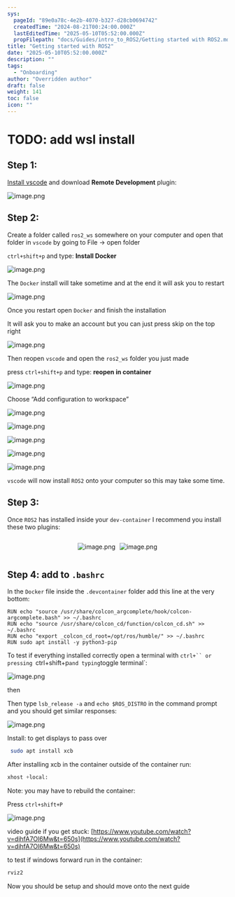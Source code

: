 ```yaml
---
sys:
  pageId: "89e0a78c-4e2b-4070-b327-d28cb0694742"
  createdTime: "2024-08-21T00:24:00.000Z"
  lastEditedTime: "2025-05-10T05:52:00.000Z"
  propFilepath: "docs/Guides/intro_to_ROS2/Getting started with ROS2.md"
title: "Getting started with ROS2"
date: "2025-05-10T05:52:00.000Z"
description: ""
tags:
  - "Onboarding"
author: "Overridden author"
draft: false
weight: 141
toc: false
icon: ""
---
```


# TODO: add wsl install

## Step 1:

[Install vscode](https://code.visualstudio.com/download) and download **Remote Development** plugin:

![image.png](https://prod-files-secure.s3.us-west-2.amazonaws.com/d518164a-d88e-44d1-a4ee-3adb3bd8bce0/efb52993-1881-4a40-b95e-6f020334f022/image.png?X-Amz-Algorithm=AWS4-HMAC-SHA256&X-Amz-Content-Sha256=UNSIGNED-PAYLOAD&X-Amz-Credential=ASIAZI2LB466XSN5BBD4%2F20250514%2Fus-west-2%2Fs3%2Faws4_request&X-Amz-Date=20250514T121541Z&X-Amz-Expires=3600&X-Amz-Security-Token=IQoJb3JpZ2luX2VjEFwaCXVzLXdlc3QtMiJGMEQCIAc%2BiyAM%2BBPxYtXV5dVLpVoxXlDTkqLEDP%2BwonFQ0QypAiA9RL6xMgnB5hIEwcJGUQoYeKzrbIyxrBZIGTyCDdLB9Sr%2FAwgVEAAaDDYzNzQyMzE4MzgwNSIMYfdQRGqQnWXWjxJGKtwDWGuzlAyykLYqVCelrcLXP3m6iUuz2gVMGEaFQQ3DCfZ99dC3JdUV0zX8qyD3uSjoaSIO%2BKfZMdffvWDcNnFn%2B2yYxCx%2BgO4DNoIs%2FnVCxpCqIEJozXonQoQygR63vRW6k%2BvVfqoLZwUVihKuhK0CncQmSTR%2FZgNL21Ox%2Bo6lIakgHriITTvtKwR091xBrIn%2B5fg3Ijy5PN912nlT6vGAqIaTV2ecfijfXaZlWEZwEVHhDBOOI3JHp8QkFaD%2BLRIfPSpw9wKCYPvl6j1pfx2hu0c8%2B6Yr7vLIcsASKyF7wrIIQOWwG40Igq1zbH8A3AWgdEFPE9oSDFxgNpZEYpS6LVr%2FhdX1sALcIJD3tXqQAQjsfvyYvcTGztWjAr18ZI7v%2Fqb8%2Fi5mCGGkOPOZM%2Fc9LTzNc0LOogu24WZZsryITIDfIw072eGse4spg78%2FSaSDSZ0M3Xj9ZfcUNUnMavcfLhDnPbTU9FXAmM%2FY80cXFk0AlkLpSjwZAZyCDYLrj4L314IwWElNgj5ITg8G7%2Bc18xEEdQOJrdQH0w0A1Cz5WReEuYh5FWDx4Nd5lx77OcHtFSX4UEckBrgeyhhR%2Fu4pRPt%2BN7oerMX9tsa3AKdWmkRMhBBEiNwutWlvZEIwi4aSwQY6pgFClYmynYd1v1htHLNng4kJ%2BAwpARSVHUXXeWt8SRL0%2B6zLPv%2BiOtpULwLXCdL748fjEC9tKExxeV34c8%2F8Lv6f4PA7vEKj1TjIOd8dmPJ%2F0u4dvA%2FZEFoF3GQWUkZMzHIgIehRA0DKmVFIxP7eloyTiHL4zl3KT3Bu8RHugHVTwLa1MjNvWkBjg63THlDNemdzyszX4NDn07GW1WEhV5O%2F%2FEiUJq5h&X-Amz-Signature=240af30795fea99e9c352a24bb00bc9d769185f55be3e2018dc1f63ddebd6378&X-Amz-SignedHeaders=host&x-id=GetObject)

## Step 2:

Create a folder called `ros2_ws` somewhere on your computer and open that folder in `vscode` by going to File → open folder 

`ctrl+shift+p` and type: **Install Docker**

![image.png](https://prod-files-secure.s3.us-west-2.amazonaws.com/d518164a-d88e-44d1-a4ee-3adb3bd8bce0/2269dc0e-1cd5-47ff-bceb-c04ad9b2eab0/image.png?X-Amz-Algorithm=AWS4-HMAC-SHA256&X-Amz-Content-Sha256=UNSIGNED-PAYLOAD&X-Amz-Credential=ASIAZI2LB466XSN5BBD4%2F20250514%2Fus-west-2%2Fs3%2Faws4_request&X-Amz-Date=20250514T121541Z&X-Amz-Expires=3600&X-Amz-Security-Token=IQoJb3JpZ2luX2VjEFwaCXVzLXdlc3QtMiJGMEQCIAc%2BiyAM%2BBPxYtXV5dVLpVoxXlDTkqLEDP%2BwonFQ0QypAiA9RL6xMgnB5hIEwcJGUQoYeKzrbIyxrBZIGTyCDdLB9Sr%2FAwgVEAAaDDYzNzQyMzE4MzgwNSIMYfdQRGqQnWXWjxJGKtwDWGuzlAyykLYqVCelrcLXP3m6iUuz2gVMGEaFQQ3DCfZ99dC3JdUV0zX8qyD3uSjoaSIO%2BKfZMdffvWDcNnFn%2B2yYxCx%2BgO4DNoIs%2FnVCxpCqIEJozXonQoQygR63vRW6k%2BvVfqoLZwUVihKuhK0CncQmSTR%2FZgNL21Ox%2Bo6lIakgHriITTvtKwR091xBrIn%2B5fg3Ijy5PN912nlT6vGAqIaTV2ecfijfXaZlWEZwEVHhDBOOI3JHp8QkFaD%2BLRIfPSpw9wKCYPvl6j1pfx2hu0c8%2B6Yr7vLIcsASKyF7wrIIQOWwG40Igq1zbH8A3AWgdEFPE9oSDFxgNpZEYpS6LVr%2FhdX1sALcIJD3tXqQAQjsfvyYvcTGztWjAr18ZI7v%2Fqb8%2Fi5mCGGkOPOZM%2Fc9LTzNc0LOogu24WZZsryITIDfIw072eGse4spg78%2FSaSDSZ0M3Xj9ZfcUNUnMavcfLhDnPbTU9FXAmM%2FY80cXFk0AlkLpSjwZAZyCDYLrj4L314IwWElNgj5ITg8G7%2Bc18xEEdQOJrdQH0w0A1Cz5WReEuYh5FWDx4Nd5lx77OcHtFSX4UEckBrgeyhhR%2Fu4pRPt%2BN7oerMX9tsa3AKdWmkRMhBBEiNwutWlvZEIwi4aSwQY6pgFClYmynYd1v1htHLNng4kJ%2BAwpARSVHUXXeWt8SRL0%2B6zLPv%2BiOtpULwLXCdL748fjEC9tKExxeV34c8%2F8Lv6f4PA7vEKj1TjIOd8dmPJ%2F0u4dvA%2FZEFoF3GQWUkZMzHIgIehRA0DKmVFIxP7eloyTiHL4zl3KT3Bu8RHugHVTwLa1MjNvWkBjg63THlDNemdzyszX4NDn07GW1WEhV5O%2F%2FEiUJq5h&X-Amz-Signature=0f9d9104b622499ea75a1e2aef2eec9e56f11f4eb4deef73087793b7fa1ad037&X-Amz-SignedHeaders=host&x-id=GetObject)

The `Docker` install will take sometime and at the end it will ask you to restart

![image.png](https://prod-files-secure.s3.us-west-2.amazonaws.com/d518164a-d88e-44d1-a4ee-3adb3bd8bce0/ed233f78-be33-4b1f-b89c-9c346c0e961e/image.png?X-Amz-Algorithm=AWS4-HMAC-SHA256&X-Amz-Content-Sha256=UNSIGNED-PAYLOAD&X-Amz-Credential=ASIAZI2LB466XSN5BBD4%2F20250514%2Fus-west-2%2Fs3%2Faws4_request&X-Amz-Date=20250514T121541Z&X-Amz-Expires=3600&X-Amz-Security-Token=IQoJb3JpZ2luX2VjEFwaCXVzLXdlc3QtMiJGMEQCIAc%2BiyAM%2BBPxYtXV5dVLpVoxXlDTkqLEDP%2BwonFQ0QypAiA9RL6xMgnB5hIEwcJGUQoYeKzrbIyxrBZIGTyCDdLB9Sr%2FAwgVEAAaDDYzNzQyMzE4MzgwNSIMYfdQRGqQnWXWjxJGKtwDWGuzlAyykLYqVCelrcLXP3m6iUuz2gVMGEaFQQ3DCfZ99dC3JdUV0zX8qyD3uSjoaSIO%2BKfZMdffvWDcNnFn%2B2yYxCx%2BgO4DNoIs%2FnVCxpCqIEJozXonQoQygR63vRW6k%2BvVfqoLZwUVihKuhK0CncQmSTR%2FZgNL21Ox%2Bo6lIakgHriITTvtKwR091xBrIn%2B5fg3Ijy5PN912nlT6vGAqIaTV2ecfijfXaZlWEZwEVHhDBOOI3JHp8QkFaD%2BLRIfPSpw9wKCYPvl6j1pfx2hu0c8%2B6Yr7vLIcsASKyF7wrIIQOWwG40Igq1zbH8A3AWgdEFPE9oSDFxgNpZEYpS6LVr%2FhdX1sALcIJD3tXqQAQjsfvyYvcTGztWjAr18ZI7v%2Fqb8%2Fi5mCGGkOPOZM%2Fc9LTzNc0LOogu24WZZsryITIDfIw072eGse4spg78%2FSaSDSZ0M3Xj9ZfcUNUnMavcfLhDnPbTU9FXAmM%2FY80cXFk0AlkLpSjwZAZyCDYLrj4L314IwWElNgj5ITg8G7%2Bc18xEEdQOJrdQH0w0A1Cz5WReEuYh5FWDx4Nd5lx77OcHtFSX4UEckBrgeyhhR%2Fu4pRPt%2BN7oerMX9tsa3AKdWmkRMhBBEiNwutWlvZEIwi4aSwQY6pgFClYmynYd1v1htHLNng4kJ%2BAwpARSVHUXXeWt8SRL0%2B6zLPv%2BiOtpULwLXCdL748fjEC9tKExxeV34c8%2F8Lv6f4PA7vEKj1TjIOd8dmPJ%2F0u4dvA%2FZEFoF3GQWUkZMzHIgIehRA0DKmVFIxP7eloyTiHL4zl3KT3Bu8RHugHVTwLa1MjNvWkBjg63THlDNemdzyszX4NDn07GW1WEhV5O%2F%2FEiUJq5h&X-Amz-Signature=c7739e2e02eb8c31e78c304b859bc6abc142cf395a9ee697d81dba5cc14d56d1&X-Amz-SignedHeaders=host&x-id=GetObject)

Once you restart open `Docker` and finish the installation

It will ask you to make an account but you can just press skip on the top right

![image.png](https://prod-files-secure.s3.us-west-2.amazonaws.com/d518164a-d88e-44d1-a4ee-3adb3bd8bce0/21010ad9-1659-4fd9-9f59-9932a09b2a3d/image.png?X-Amz-Algorithm=AWS4-HMAC-SHA256&X-Amz-Content-Sha256=UNSIGNED-PAYLOAD&X-Amz-Credential=ASIAZI2LB466XSN5BBD4%2F20250514%2Fus-west-2%2Fs3%2Faws4_request&X-Amz-Date=20250514T121541Z&X-Amz-Expires=3600&X-Amz-Security-Token=IQoJb3JpZ2luX2VjEFwaCXVzLXdlc3QtMiJGMEQCIAc%2BiyAM%2BBPxYtXV5dVLpVoxXlDTkqLEDP%2BwonFQ0QypAiA9RL6xMgnB5hIEwcJGUQoYeKzrbIyxrBZIGTyCDdLB9Sr%2FAwgVEAAaDDYzNzQyMzE4MzgwNSIMYfdQRGqQnWXWjxJGKtwDWGuzlAyykLYqVCelrcLXP3m6iUuz2gVMGEaFQQ3DCfZ99dC3JdUV0zX8qyD3uSjoaSIO%2BKfZMdffvWDcNnFn%2B2yYxCx%2BgO4DNoIs%2FnVCxpCqIEJozXonQoQygR63vRW6k%2BvVfqoLZwUVihKuhK0CncQmSTR%2FZgNL21Ox%2Bo6lIakgHriITTvtKwR091xBrIn%2B5fg3Ijy5PN912nlT6vGAqIaTV2ecfijfXaZlWEZwEVHhDBOOI3JHp8QkFaD%2BLRIfPSpw9wKCYPvl6j1pfx2hu0c8%2B6Yr7vLIcsASKyF7wrIIQOWwG40Igq1zbH8A3AWgdEFPE9oSDFxgNpZEYpS6LVr%2FhdX1sALcIJD3tXqQAQjsfvyYvcTGztWjAr18ZI7v%2Fqb8%2Fi5mCGGkOPOZM%2Fc9LTzNc0LOogu24WZZsryITIDfIw072eGse4spg78%2FSaSDSZ0M3Xj9ZfcUNUnMavcfLhDnPbTU9FXAmM%2FY80cXFk0AlkLpSjwZAZyCDYLrj4L314IwWElNgj5ITg8G7%2Bc18xEEdQOJrdQH0w0A1Cz5WReEuYh5FWDx4Nd5lx77OcHtFSX4UEckBrgeyhhR%2Fu4pRPt%2BN7oerMX9tsa3AKdWmkRMhBBEiNwutWlvZEIwi4aSwQY6pgFClYmynYd1v1htHLNng4kJ%2BAwpARSVHUXXeWt8SRL0%2B6zLPv%2BiOtpULwLXCdL748fjEC9tKExxeV34c8%2F8Lv6f4PA7vEKj1TjIOd8dmPJ%2F0u4dvA%2FZEFoF3GQWUkZMzHIgIehRA0DKmVFIxP7eloyTiHL4zl3KT3Bu8RHugHVTwLa1MjNvWkBjg63THlDNemdzyszX4NDn07GW1WEhV5O%2F%2FEiUJq5h&X-Amz-Signature=a1ffd83fb0c5cc9a3b38f2926bc6acce4b867b77b3d84f8a9b9ef8f60dba242d&X-Amz-SignedHeaders=host&x-id=GetObject)

Then reopen `vscode` and open the `ros2_ws` folder you just made

press `ctrl+shift+p` and type: **reopen in container**

![image.png](https://prod-files-secure.s3.us-west-2.amazonaws.com/d518164a-d88e-44d1-a4ee-3adb3bd8bce0/4e93b8c2-41ad-488c-8095-c74205196118/image.png?X-Amz-Algorithm=AWS4-HMAC-SHA256&X-Amz-Content-Sha256=UNSIGNED-PAYLOAD&X-Amz-Credential=ASIAZI2LB466XSN5BBD4%2F20250514%2Fus-west-2%2Fs3%2Faws4_request&X-Amz-Date=20250514T121541Z&X-Amz-Expires=3600&X-Amz-Security-Token=IQoJb3JpZ2luX2VjEFwaCXVzLXdlc3QtMiJGMEQCIAc%2BiyAM%2BBPxYtXV5dVLpVoxXlDTkqLEDP%2BwonFQ0QypAiA9RL6xMgnB5hIEwcJGUQoYeKzrbIyxrBZIGTyCDdLB9Sr%2FAwgVEAAaDDYzNzQyMzE4MzgwNSIMYfdQRGqQnWXWjxJGKtwDWGuzlAyykLYqVCelrcLXP3m6iUuz2gVMGEaFQQ3DCfZ99dC3JdUV0zX8qyD3uSjoaSIO%2BKfZMdffvWDcNnFn%2B2yYxCx%2BgO4DNoIs%2FnVCxpCqIEJozXonQoQygR63vRW6k%2BvVfqoLZwUVihKuhK0CncQmSTR%2FZgNL21Ox%2Bo6lIakgHriITTvtKwR091xBrIn%2B5fg3Ijy5PN912nlT6vGAqIaTV2ecfijfXaZlWEZwEVHhDBOOI3JHp8QkFaD%2BLRIfPSpw9wKCYPvl6j1pfx2hu0c8%2B6Yr7vLIcsASKyF7wrIIQOWwG40Igq1zbH8A3AWgdEFPE9oSDFxgNpZEYpS6LVr%2FhdX1sALcIJD3tXqQAQjsfvyYvcTGztWjAr18ZI7v%2Fqb8%2Fi5mCGGkOPOZM%2Fc9LTzNc0LOogu24WZZsryITIDfIw072eGse4spg78%2FSaSDSZ0M3Xj9ZfcUNUnMavcfLhDnPbTU9FXAmM%2FY80cXFk0AlkLpSjwZAZyCDYLrj4L314IwWElNgj5ITg8G7%2Bc18xEEdQOJrdQH0w0A1Cz5WReEuYh5FWDx4Nd5lx77OcHtFSX4UEckBrgeyhhR%2Fu4pRPt%2BN7oerMX9tsa3AKdWmkRMhBBEiNwutWlvZEIwi4aSwQY6pgFClYmynYd1v1htHLNng4kJ%2BAwpARSVHUXXeWt8SRL0%2B6zLPv%2BiOtpULwLXCdL748fjEC9tKExxeV34c8%2F8Lv6f4PA7vEKj1TjIOd8dmPJ%2F0u4dvA%2FZEFoF3GQWUkZMzHIgIehRA0DKmVFIxP7eloyTiHL4zl3KT3Bu8RHugHVTwLa1MjNvWkBjg63THlDNemdzyszX4NDn07GW1WEhV5O%2F%2FEiUJq5h&X-Amz-Signature=7c1bb61ef7e1456067e403cab7eb8f17047d7699c39f5c9bbade603469a06a77&X-Amz-SignedHeaders=host&x-id=GetObject)

Choose “Add configuration to workspace”

![image.png](https://prod-files-secure.s3.us-west-2.amazonaws.com/d518164a-d88e-44d1-a4ee-3adb3bd8bce0/9560b282-5060-4989-ba37-97e7b2c22476/image.png?X-Amz-Algorithm=AWS4-HMAC-SHA256&X-Amz-Content-Sha256=UNSIGNED-PAYLOAD&X-Amz-Credential=ASIAZI2LB466XSN5BBD4%2F20250514%2Fus-west-2%2Fs3%2Faws4_request&X-Amz-Date=20250514T121541Z&X-Amz-Expires=3600&X-Amz-Security-Token=IQoJb3JpZ2luX2VjEFwaCXVzLXdlc3QtMiJGMEQCIAc%2BiyAM%2BBPxYtXV5dVLpVoxXlDTkqLEDP%2BwonFQ0QypAiA9RL6xMgnB5hIEwcJGUQoYeKzrbIyxrBZIGTyCDdLB9Sr%2FAwgVEAAaDDYzNzQyMzE4MzgwNSIMYfdQRGqQnWXWjxJGKtwDWGuzlAyykLYqVCelrcLXP3m6iUuz2gVMGEaFQQ3DCfZ99dC3JdUV0zX8qyD3uSjoaSIO%2BKfZMdffvWDcNnFn%2B2yYxCx%2BgO4DNoIs%2FnVCxpCqIEJozXonQoQygR63vRW6k%2BvVfqoLZwUVihKuhK0CncQmSTR%2FZgNL21Ox%2Bo6lIakgHriITTvtKwR091xBrIn%2B5fg3Ijy5PN912nlT6vGAqIaTV2ecfijfXaZlWEZwEVHhDBOOI3JHp8QkFaD%2BLRIfPSpw9wKCYPvl6j1pfx2hu0c8%2B6Yr7vLIcsASKyF7wrIIQOWwG40Igq1zbH8A3AWgdEFPE9oSDFxgNpZEYpS6LVr%2FhdX1sALcIJD3tXqQAQjsfvyYvcTGztWjAr18ZI7v%2Fqb8%2Fi5mCGGkOPOZM%2Fc9LTzNc0LOogu24WZZsryITIDfIw072eGse4spg78%2FSaSDSZ0M3Xj9ZfcUNUnMavcfLhDnPbTU9FXAmM%2FY80cXFk0AlkLpSjwZAZyCDYLrj4L314IwWElNgj5ITg8G7%2Bc18xEEdQOJrdQH0w0A1Cz5WReEuYh5FWDx4Nd5lx77OcHtFSX4UEckBrgeyhhR%2Fu4pRPt%2BN7oerMX9tsa3AKdWmkRMhBBEiNwutWlvZEIwi4aSwQY6pgFClYmynYd1v1htHLNng4kJ%2BAwpARSVHUXXeWt8SRL0%2B6zLPv%2BiOtpULwLXCdL748fjEC9tKExxeV34c8%2F8Lv6f4PA7vEKj1TjIOd8dmPJ%2F0u4dvA%2FZEFoF3GQWUkZMzHIgIehRA0DKmVFIxP7eloyTiHL4zl3KT3Bu8RHugHVTwLa1MjNvWkBjg63THlDNemdzyszX4NDn07GW1WEhV5O%2F%2FEiUJq5h&X-Amz-Signature=57e6f17308f347c03a70c0b0a602d0b11042dd5e719bfa8d5fdfb49b621f6ce6&X-Amz-SignedHeaders=host&x-id=GetObject)

![image.png](https://prod-files-secure.s3.us-west-2.amazonaws.com/d518164a-d88e-44d1-a4ee-3adb3bd8bce0/2ee63f81-886b-48e8-a553-dc6e5eac99e4/image.png?X-Amz-Algorithm=AWS4-HMAC-SHA256&X-Amz-Content-Sha256=UNSIGNED-PAYLOAD&X-Amz-Credential=ASIAZI2LB466XSN5BBD4%2F20250514%2Fus-west-2%2Fs3%2Faws4_request&X-Amz-Date=20250514T121541Z&X-Amz-Expires=3600&X-Amz-Security-Token=IQoJb3JpZ2luX2VjEFwaCXVzLXdlc3QtMiJGMEQCIAc%2BiyAM%2BBPxYtXV5dVLpVoxXlDTkqLEDP%2BwonFQ0QypAiA9RL6xMgnB5hIEwcJGUQoYeKzrbIyxrBZIGTyCDdLB9Sr%2FAwgVEAAaDDYzNzQyMzE4MzgwNSIMYfdQRGqQnWXWjxJGKtwDWGuzlAyykLYqVCelrcLXP3m6iUuz2gVMGEaFQQ3DCfZ99dC3JdUV0zX8qyD3uSjoaSIO%2BKfZMdffvWDcNnFn%2B2yYxCx%2BgO4DNoIs%2FnVCxpCqIEJozXonQoQygR63vRW6k%2BvVfqoLZwUVihKuhK0CncQmSTR%2FZgNL21Ox%2Bo6lIakgHriITTvtKwR091xBrIn%2B5fg3Ijy5PN912nlT6vGAqIaTV2ecfijfXaZlWEZwEVHhDBOOI3JHp8QkFaD%2BLRIfPSpw9wKCYPvl6j1pfx2hu0c8%2B6Yr7vLIcsASKyF7wrIIQOWwG40Igq1zbH8A3AWgdEFPE9oSDFxgNpZEYpS6LVr%2FhdX1sALcIJD3tXqQAQjsfvyYvcTGztWjAr18ZI7v%2Fqb8%2Fi5mCGGkOPOZM%2Fc9LTzNc0LOogu24WZZsryITIDfIw072eGse4spg78%2FSaSDSZ0M3Xj9ZfcUNUnMavcfLhDnPbTU9FXAmM%2FY80cXFk0AlkLpSjwZAZyCDYLrj4L314IwWElNgj5ITg8G7%2Bc18xEEdQOJrdQH0w0A1Cz5WReEuYh5FWDx4Nd5lx77OcHtFSX4UEckBrgeyhhR%2Fu4pRPt%2BN7oerMX9tsa3AKdWmkRMhBBEiNwutWlvZEIwi4aSwQY6pgFClYmynYd1v1htHLNng4kJ%2BAwpARSVHUXXeWt8SRL0%2B6zLPv%2BiOtpULwLXCdL748fjEC9tKExxeV34c8%2F8Lv6f4PA7vEKj1TjIOd8dmPJ%2F0u4dvA%2FZEFoF3GQWUkZMzHIgIehRA0DKmVFIxP7eloyTiHL4zl3KT3Bu8RHugHVTwLa1MjNvWkBjg63THlDNemdzyszX4NDn07GW1WEhV5O%2F%2FEiUJq5h&X-Amz-Signature=d50cf97607def76ca0cbd297572c8084b61df282330b9a9e46aad988c677fa90&X-Amz-SignedHeaders=host&x-id=GetObject)

![image.png](https://prod-files-secure.s3.us-west-2.amazonaws.com/d518164a-d88e-44d1-a4ee-3adb3bd8bce0/ae1580b2-b048-407e-aed9-b584224a7a04/image.png?X-Amz-Algorithm=AWS4-HMAC-SHA256&X-Amz-Content-Sha256=UNSIGNED-PAYLOAD&X-Amz-Credential=ASIAZI2LB466XSN5BBD4%2F20250514%2Fus-west-2%2Fs3%2Faws4_request&X-Amz-Date=20250514T121541Z&X-Amz-Expires=3600&X-Amz-Security-Token=IQoJb3JpZ2luX2VjEFwaCXVzLXdlc3QtMiJGMEQCIAc%2BiyAM%2BBPxYtXV5dVLpVoxXlDTkqLEDP%2BwonFQ0QypAiA9RL6xMgnB5hIEwcJGUQoYeKzrbIyxrBZIGTyCDdLB9Sr%2FAwgVEAAaDDYzNzQyMzE4MzgwNSIMYfdQRGqQnWXWjxJGKtwDWGuzlAyykLYqVCelrcLXP3m6iUuz2gVMGEaFQQ3DCfZ99dC3JdUV0zX8qyD3uSjoaSIO%2BKfZMdffvWDcNnFn%2B2yYxCx%2BgO4DNoIs%2FnVCxpCqIEJozXonQoQygR63vRW6k%2BvVfqoLZwUVihKuhK0CncQmSTR%2FZgNL21Ox%2Bo6lIakgHriITTvtKwR091xBrIn%2B5fg3Ijy5PN912nlT6vGAqIaTV2ecfijfXaZlWEZwEVHhDBOOI3JHp8QkFaD%2BLRIfPSpw9wKCYPvl6j1pfx2hu0c8%2B6Yr7vLIcsASKyF7wrIIQOWwG40Igq1zbH8A3AWgdEFPE9oSDFxgNpZEYpS6LVr%2FhdX1sALcIJD3tXqQAQjsfvyYvcTGztWjAr18ZI7v%2Fqb8%2Fi5mCGGkOPOZM%2Fc9LTzNc0LOogu24WZZsryITIDfIw072eGse4spg78%2FSaSDSZ0M3Xj9ZfcUNUnMavcfLhDnPbTU9FXAmM%2FY80cXFk0AlkLpSjwZAZyCDYLrj4L314IwWElNgj5ITg8G7%2Bc18xEEdQOJrdQH0w0A1Cz5WReEuYh5FWDx4Nd5lx77OcHtFSX4UEckBrgeyhhR%2Fu4pRPt%2BN7oerMX9tsa3AKdWmkRMhBBEiNwutWlvZEIwi4aSwQY6pgFClYmynYd1v1htHLNng4kJ%2BAwpARSVHUXXeWt8SRL0%2B6zLPv%2BiOtpULwLXCdL748fjEC9tKExxeV34c8%2F8Lv6f4PA7vEKj1TjIOd8dmPJ%2F0u4dvA%2FZEFoF3GQWUkZMzHIgIehRA0DKmVFIxP7eloyTiHL4zl3KT3Bu8RHugHVTwLa1MjNvWkBjg63THlDNemdzyszX4NDn07GW1WEhV5O%2F%2FEiUJq5h&X-Amz-Signature=2bcf07a5660dfde82d773ee7b13a769a06e6067319d1ddec11c81c47961add89&X-Amz-SignedHeaders=host&x-id=GetObject)

![image.png](https://prod-files-secure.s3.us-west-2.amazonaws.com/d518164a-d88e-44d1-a4ee-3adb3bd8bce0/53255b28-f75e-430f-b9e3-c0ac8577e42b/image.png?X-Amz-Algorithm=AWS4-HMAC-SHA256&X-Amz-Content-Sha256=UNSIGNED-PAYLOAD&X-Amz-Credential=ASIAZI2LB466XSN5BBD4%2F20250514%2Fus-west-2%2Fs3%2Faws4_request&X-Amz-Date=20250514T121541Z&X-Amz-Expires=3600&X-Amz-Security-Token=IQoJb3JpZ2luX2VjEFwaCXVzLXdlc3QtMiJGMEQCIAc%2BiyAM%2BBPxYtXV5dVLpVoxXlDTkqLEDP%2BwonFQ0QypAiA9RL6xMgnB5hIEwcJGUQoYeKzrbIyxrBZIGTyCDdLB9Sr%2FAwgVEAAaDDYzNzQyMzE4MzgwNSIMYfdQRGqQnWXWjxJGKtwDWGuzlAyykLYqVCelrcLXP3m6iUuz2gVMGEaFQQ3DCfZ99dC3JdUV0zX8qyD3uSjoaSIO%2BKfZMdffvWDcNnFn%2B2yYxCx%2BgO4DNoIs%2FnVCxpCqIEJozXonQoQygR63vRW6k%2BvVfqoLZwUVihKuhK0CncQmSTR%2FZgNL21Ox%2Bo6lIakgHriITTvtKwR091xBrIn%2B5fg3Ijy5PN912nlT6vGAqIaTV2ecfijfXaZlWEZwEVHhDBOOI3JHp8QkFaD%2BLRIfPSpw9wKCYPvl6j1pfx2hu0c8%2B6Yr7vLIcsASKyF7wrIIQOWwG40Igq1zbH8A3AWgdEFPE9oSDFxgNpZEYpS6LVr%2FhdX1sALcIJD3tXqQAQjsfvyYvcTGztWjAr18ZI7v%2Fqb8%2Fi5mCGGkOPOZM%2Fc9LTzNc0LOogu24WZZsryITIDfIw072eGse4spg78%2FSaSDSZ0M3Xj9ZfcUNUnMavcfLhDnPbTU9FXAmM%2FY80cXFk0AlkLpSjwZAZyCDYLrj4L314IwWElNgj5ITg8G7%2Bc18xEEdQOJrdQH0w0A1Cz5WReEuYh5FWDx4Nd5lx77OcHtFSX4UEckBrgeyhhR%2Fu4pRPt%2BN7oerMX9tsa3AKdWmkRMhBBEiNwutWlvZEIwi4aSwQY6pgFClYmynYd1v1htHLNng4kJ%2BAwpARSVHUXXeWt8SRL0%2B6zLPv%2BiOtpULwLXCdL748fjEC9tKExxeV34c8%2F8Lv6f4PA7vEKj1TjIOd8dmPJ%2F0u4dvA%2FZEFoF3GQWUkZMzHIgIehRA0DKmVFIxP7eloyTiHL4zl3KT3Bu8RHugHVTwLa1MjNvWkBjg63THlDNemdzyszX4NDn07GW1WEhV5O%2F%2FEiUJq5h&X-Amz-Signature=73d924caa48aa3ff0157428e5b0a8c563e047fc2950f045eef2f31be4a778712&X-Amz-SignedHeaders=host&x-id=GetObject)

![image.png](https://prod-files-secure.s3.us-west-2.amazonaws.com/d518164a-d88e-44d1-a4ee-3adb3bd8bce0/7c562767-5af9-4ffb-97d1-327bcdf4ee00/image.png?X-Amz-Algorithm=AWS4-HMAC-SHA256&X-Amz-Content-Sha256=UNSIGNED-PAYLOAD&X-Amz-Credential=ASIAZI2LB466XSN5BBD4%2F20250514%2Fus-west-2%2Fs3%2Faws4_request&X-Amz-Date=20250514T121541Z&X-Amz-Expires=3600&X-Amz-Security-Token=IQoJb3JpZ2luX2VjEFwaCXVzLXdlc3QtMiJGMEQCIAc%2BiyAM%2BBPxYtXV5dVLpVoxXlDTkqLEDP%2BwonFQ0QypAiA9RL6xMgnB5hIEwcJGUQoYeKzrbIyxrBZIGTyCDdLB9Sr%2FAwgVEAAaDDYzNzQyMzE4MzgwNSIMYfdQRGqQnWXWjxJGKtwDWGuzlAyykLYqVCelrcLXP3m6iUuz2gVMGEaFQQ3DCfZ99dC3JdUV0zX8qyD3uSjoaSIO%2BKfZMdffvWDcNnFn%2B2yYxCx%2BgO4DNoIs%2FnVCxpCqIEJozXonQoQygR63vRW6k%2BvVfqoLZwUVihKuhK0CncQmSTR%2FZgNL21Ox%2Bo6lIakgHriITTvtKwR091xBrIn%2B5fg3Ijy5PN912nlT6vGAqIaTV2ecfijfXaZlWEZwEVHhDBOOI3JHp8QkFaD%2BLRIfPSpw9wKCYPvl6j1pfx2hu0c8%2B6Yr7vLIcsASKyF7wrIIQOWwG40Igq1zbH8A3AWgdEFPE9oSDFxgNpZEYpS6LVr%2FhdX1sALcIJD3tXqQAQjsfvyYvcTGztWjAr18ZI7v%2Fqb8%2Fi5mCGGkOPOZM%2Fc9LTzNc0LOogu24WZZsryITIDfIw072eGse4spg78%2FSaSDSZ0M3Xj9ZfcUNUnMavcfLhDnPbTU9FXAmM%2FY80cXFk0AlkLpSjwZAZyCDYLrj4L314IwWElNgj5ITg8G7%2Bc18xEEdQOJrdQH0w0A1Cz5WReEuYh5FWDx4Nd5lx77OcHtFSX4UEckBrgeyhhR%2Fu4pRPt%2BN7oerMX9tsa3AKdWmkRMhBBEiNwutWlvZEIwi4aSwQY6pgFClYmynYd1v1htHLNng4kJ%2BAwpARSVHUXXeWt8SRL0%2B6zLPv%2BiOtpULwLXCdL748fjEC9tKExxeV34c8%2F8Lv6f4PA7vEKj1TjIOd8dmPJ%2F0u4dvA%2FZEFoF3GQWUkZMzHIgIehRA0DKmVFIxP7eloyTiHL4zl3KT3Bu8RHugHVTwLa1MjNvWkBjg63THlDNemdzyszX4NDn07GW1WEhV5O%2F%2FEiUJq5h&X-Amz-Signature=9e67deb77fb42e544895e2220090288c97b113029d3a6374d8012a8815c68661&X-Amz-SignedHeaders=host&x-id=GetObject)

`vscode` will now install `ROS2` onto your computer so this may take some time.

## Step 3:

Once `ROS2` has installed inside your `dev-container` I recommend you install these two plugins:

<div style="display: flex;flex-direction: row; column-gap:10px; max-width: 630px;justify-content: center;">
<div>

![image.png](https://prod-files-secure.s3.us-west-2.amazonaws.com/d518164a-d88e-44d1-a4ee-3adb3bd8bce0/3fc3d550-5a54-4ba1-ba6b-faa01cdb7369/image.png?X-Amz-Algorithm=AWS4-HMAC-SHA256&X-Amz-Content-Sha256=UNSIGNED-PAYLOAD&X-Amz-Credential=ASIAZI2LB4664S6J4HWU%2F20250514%2Fus-west-2%2Fs3%2Faws4_request&X-Amz-Date=20250514T121542Z&X-Amz-Expires=3600&X-Amz-Security-Token=IQoJb3JpZ2luX2VjEFwaCXVzLXdlc3QtMiJIMEYCIQDPUBVfDUUAEhIEG7XCWFf8nFJH3PIrTerjw0qJ9A%2BfcgIhANh%2Bjnu4SChmGrVf4eAQX0VHCY4puNjlbKpm4tZM5lJBKv8DCBUQABoMNjM3NDIzMTgzODA1IgyxFDgXLlJQvJpAePwq3ANCOMzeVyXCm%2Bjy9qe5XuZvYy1qrjbsV%2Bhj2bjQIL5z3c67g1moBcL7xe7xwyCbdnXK7j3omPsj75Yk54pax8Z0N%2Fk68%2BFV4ZgznFEjyKthUP0hAAE0MRmTh1DgER6gm7fzH1EbMUwpQPvVusAp8xSdZANq0ipuMLjV9OYhgVK62m6YB4F8k7Rt7%2FliHP9GEroDzXMuDWoSRe31g%2BEpv0Fspiy%2BMCKPl2tuuJKduM%2BBpwbaxR3XCsjVuObtzciKRZtc153r%2Fys64QIlQT1iGwX%2BGecjS6xTsqA5dIE5z4z05yRAXawrXn2Q0a49iyh1a4X%2BSrjdgBD0ckEUEbNoErfv06CP3MAghtOZA7UjEeV6SS9n0VbyzidZelPi0RwngWcAQDRdS2AmfKCOFVPNWFZ1D9G7mpmGg4YqIgtT6yNny6hGM%2B%2FiJLyGpvplKO4ONUrlq1tnk5rPdo2sFoAQywJrF209cED59pb1hHWycOv1BZj75F52fKb1uyA5uZBk5C8Xh%2B6KsjSHrrAc95YNbUS%2B7CJ0hQn%2BoCH6vtXo3wRGnXGP%2BP24mYei2CpgPUcXbzqrMVtbIrfhm16sEhltvPDfGcxx%2FlSWUfGG1A%2BVVO8djUrr4YVfXrvivQVOkTD2hpLBBjqkAUTr3x2uZtNVCFDG7TuWwHOxSxK%2B1wIxIoRfB5acohvP4JzAc1t5qy1idCQ5fXOsZeJ4KwVnkWJyg4KVKQZMj1jZi2MI9qMoxr9yWmo3HJ0UowQCWy4t8AnD0Bn%2FUEqZD0U7T7P5gT%2FwBxcio2uR3JYUceKrfcCOdPb7ggcOzzkzc%2BKrYlk0wUDokDqymO0VOg2TXTYSuZYdxw8LSr7WzyBar2PS&X-Amz-Signature=cfba0142dd3e9bed686a1b4f4663fed890208e9e1f7070a13388715f695f782d&X-Amz-SignedHeaders=host&x-id=GetObject)

</div>
<div>

![image.png](https://prod-files-secure.s3.us-west-2.amazonaws.com/d518164a-d88e-44d1-a4ee-3adb3bd8bce0/d994cc66-13c2-4093-a5a3-f84cf4601a82/image.png?X-Amz-Algorithm=AWS4-HMAC-SHA256&X-Amz-Content-Sha256=UNSIGNED-PAYLOAD&X-Amz-Credential=ASIAZI2LB4665FW3HQYM%2F20250514%2Fus-west-2%2Fs3%2Faws4_request&X-Amz-Date=20250514T121543Z&X-Amz-Expires=3600&X-Amz-Security-Token=IQoJb3JpZ2luX2VjEFwaCXVzLXdlc3QtMiJHMEUCICEsz4%2FCOCEXaILQVrC931cDnCoaE6QoS2wWlP3PSVm8AiEA29qY7bO%2FJOI%2F%2B6CjdFqJlDGvnwvBVVKtCUJnhN2OATwq%2FwMIFRAAGgw2Mzc0MjMxODM4MDUiDMr1AP57Obeynj47cSrcA8nO9cOyoyBh4lVwK%2F9x0hqLA2p6JMdt4OFNdGln1Dgx%2FRWNhFdwbdfAJFHQ6IXzyhh9llMolzybzAhV4Xy0SLG17DmuzqAmxHiwzN%2B3Yj4JzA3jD0YoYJZw7W9q6vYcUvAE7nfYdFFuL9NCL6AMs1hK%2FC3qJgC9%2Fw2I16DLoDVv%2FOM%2Bx1ByJIYYyjOYD%2FZCfuYEQRa1P5793O2A4bo2%2F%2BvSVnUULRLytVeOlD7Qb5bWl9sHgDdcAtIrysIQhtB3tgcfXeMaKezeKKjQEqNihSwuJ8RWe%2FRsIcfUIq%2FQqMhWO6ojRrlf72kRFz6Mq1%2FmharmdFCewB%2BTBmczOux3sj8jul4edKxYJd6WVtxvkViV6lISA1wCa7Zw2kBajawz9qlmuG7dXW4gLWkaHNhhyhH1%2BSsHt6JA1z7ba0mJa0XwNrMkzYhM1UFchNjjCuLrwCN7pAANFTFt1CFEwMR7Xbze5Mdi5WCy6SBS5vv7jXR1XgrMDyRLhVd9ZdUP6%2FsZ2lDcywhIg91on2mc3dUx1blRQByvbGOG0UiD0d6ELVIa26Ag27q25oQRWw1K0tQnM3Ri%2F%2B14ArxBzfDWZqsBXZQh7mgcwA3FdwPGGACsCLoWMlTzzS7ecZcBwvO6MK2MksEGOqUBxA%2BX0pg%2Fv774e8vQ0%2FhJUpdxX5EtPZFOlWeyHvIqpoHi5j7AO0QVWgP%2FtvIK5iI4AnDs%2F9otOHEnlQ%2FWJD5L3SyiD3ifrrWHpKxcCgduMyDI9MlR%2BCFDeB6MsZUI3yvxlDAtMrk1jcjP8iVoO%2BWduhHx57PHdOTvVKHdl02gqGrex8SSycxNwv4YFawxx1AnoSpfiw6NTkke2Bw3klZELov1%2BosM&X-Amz-Signature=dafea89bf486ecf2e6cfc2796498a80086c0cf1984fe2858bfa07c86efefe007&X-Amz-SignedHeaders=host&x-id=GetObject)

</div>
</div>

## Step 4: add to `.bashrc`

In the `Docker` file inside the `.devcontainer` folder add this line at the very bottom: 

```docker
RUN echo "source /usr/share/colcon_argcomplete/hook/colcon-argcomplete.bash" >> ~/.bashrc
RUN echo "source /usr/share/colcon_cd/function/colcon_cd.sh" >> ~/.bashrc
RUN echo "export _colcon_cd_root=/opt/ros/humble/" >> ~/.bashrc
RUN sudo apt install -y python3-pip 
```

To test if everything installed correctly open a terminal with `ctrl+`` or pressing `ctrl+shift+p` and typing `toggle terminal`:

![image.png](https://prod-files-secure.s3.us-west-2.amazonaws.com/d518164a-d88e-44d1-a4ee-3adb3bd8bce0/6a4943d8-b04e-4c02-9a58-775f3384d1a5/image.png?X-Amz-Algorithm=AWS4-HMAC-SHA256&X-Amz-Content-Sha256=UNSIGNED-PAYLOAD&X-Amz-Credential=ASIAZI2LB466XSN5BBD4%2F20250514%2Fus-west-2%2Fs3%2Faws4_request&X-Amz-Date=20250514T121541Z&X-Amz-Expires=3600&X-Amz-Security-Token=IQoJb3JpZ2luX2VjEFwaCXVzLXdlc3QtMiJGMEQCIAc%2BiyAM%2BBPxYtXV5dVLpVoxXlDTkqLEDP%2BwonFQ0QypAiA9RL6xMgnB5hIEwcJGUQoYeKzrbIyxrBZIGTyCDdLB9Sr%2FAwgVEAAaDDYzNzQyMzE4MzgwNSIMYfdQRGqQnWXWjxJGKtwDWGuzlAyykLYqVCelrcLXP3m6iUuz2gVMGEaFQQ3DCfZ99dC3JdUV0zX8qyD3uSjoaSIO%2BKfZMdffvWDcNnFn%2B2yYxCx%2BgO4DNoIs%2FnVCxpCqIEJozXonQoQygR63vRW6k%2BvVfqoLZwUVihKuhK0CncQmSTR%2FZgNL21Ox%2Bo6lIakgHriITTvtKwR091xBrIn%2B5fg3Ijy5PN912nlT6vGAqIaTV2ecfijfXaZlWEZwEVHhDBOOI3JHp8QkFaD%2BLRIfPSpw9wKCYPvl6j1pfx2hu0c8%2B6Yr7vLIcsASKyF7wrIIQOWwG40Igq1zbH8A3AWgdEFPE9oSDFxgNpZEYpS6LVr%2FhdX1sALcIJD3tXqQAQjsfvyYvcTGztWjAr18ZI7v%2Fqb8%2Fi5mCGGkOPOZM%2Fc9LTzNc0LOogu24WZZsryITIDfIw072eGse4spg78%2FSaSDSZ0M3Xj9ZfcUNUnMavcfLhDnPbTU9FXAmM%2FY80cXFk0AlkLpSjwZAZyCDYLrj4L314IwWElNgj5ITg8G7%2Bc18xEEdQOJrdQH0w0A1Cz5WReEuYh5FWDx4Nd5lx77OcHtFSX4UEckBrgeyhhR%2Fu4pRPt%2BN7oerMX9tsa3AKdWmkRMhBBEiNwutWlvZEIwi4aSwQY6pgFClYmynYd1v1htHLNng4kJ%2BAwpARSVHUXXeWt8SRL0%2B6zLPv%2BiOtpULwLXCdL748fjEC9tKExxeV34c8%2F8Lv6f4PA7vEKj1TjIOd8dmPJ%2F0u4dvA%2FZEFoF3GQWUkZMzHIgIehRA0DKmVFIxP7eloyTiHL4zl3KT3Bu8RHugHVTwLa1MjNvWkBjg63THlDNemdzyszX4NDn07GW1WEhV5O%2F%2FEiUJq5h&X-Amz-Signature=83d900fc9280462a2b0739574898c1541fc2b0e8778606299de6446521ee0498&X-Amz-SignedHeaders=host&x-id=GetObject)

then 

Then type `lsb_release -a` and `echo $ROS_DISTRO` in the command prompt and you should get similar responses:

![image.png](https://prod-files-secure.s3.us-west-2.amazonaws.com/d518164a-d88e-44d1-a4ee-3adb3bd8bce0/3e635dec-a805-4e85-8b9e-d000e5b71a4e/image.png?X-Amz-Algorithm=AWS4-HMAC-SHA256&X-Amz-Content-Sha256=UNSIGNED-PAYLOAD&X-Amz-Credential=ASIAZI2LB466XSN5BBD4%2F20250514%2Fus-west-2%2Fs3%2Faws4_request&X-Amz-Date=20250514T121541Z&X-Amz-Expires=3600&X-Amz-Security-Token=IQoJb3JpZ2luX2VjEFwaCXVzLXdlc3QtMiJGMEQCIAc%2BiyAM%2BBPxYtXV5dVLpVoxXlDTkqLEDP%2BwonFQ0QypAiA9RL6xMgnB5hIEwcJGUQoYeKzrbIyxrBZIGTyCDdLB9Sr%2FAwgVEAAaDDYzNzQyMzE4MzgwNSIMYfdQRGqQnWXWjxJGKtwDWGuzlAyykLYqVCelrcLXP3m6iUuz2gVMGEaFQQ3DCfZ99dC3JdUV0zX8qyD3uSjoaSIO%2BKfZMdffvWDcNnFn%2B2yYxCx%2BgO4DNoIs%2FnVCxpCqIEJozXonQoQygR63vRW6k%2BvVfqoLZwUVihKuhK0CncQmSTR%2FZgNL21Ox%2Bo6lIakgHriITTvtKwR091xBrIn%2B5fg3Ijy5PN912nlT6vGAqIaTV2ecfijfXaZlWEZwEVHhDBOOI3JHp8QkFaD%2BLRIfPSpw9wKCYPvl6j1pfx2hu0c8%2B6Yr7vLIcsASKyF7wrIIQOWwG40Igq1zbH8A3AWgdEFPE9oSDFxgNpZEYpS6LVr%2FhdX1sALcIJD3tXqQAQjsfvyYvcTGztWjAr18ZI7v%2Fqb8%2Fi5mCGGkOPOZM%2Fc9LTzNc0LOogu24WZZsryITIDfIw072eGse4spg78%2FSaSDSZ0M3Xj9ZfcUNUnMavcfLhDnPbTU9FXAmM%2FY80cXFk0AlkLpSjwZAZyCDYLrj4L314IwWElNgj5ITg8G7%2Bc18xEEdQOJrdQH0w0A1Cz5WReEuYh5FWDx4Nd5lx77OcHtFSX4UEckBrgeyhhR%2Fu4pRPt%2BN7oerMX9tsa3AKdWmkRMhBBEiNwutWlvZEIwi4aSwQY6pgFClYmynYd1v1htHLNng4kJ%2BAwpARSVHUXXeWt8SRL0%2B6zLPv%2BiOtpULwLXCdL748fjEC9tKExxeV34c8%2F8Lv6f4PA7vEKj1TjIOd8dmPJ%2F0u4dvA%2FZEFoF3GQWUkZMzHIgIehRA0DKmVFIxP7eloyTiHL4zl3KT3Bu8RHugHVTwLa1MjNvWkBjg63THlDNemdzyszX4NDn07GW1WEhV5O%2F%2FEiUJq5h&X-Amz-Signature=537a7521472a8e31156e2fbc0b211b331f7219d01e4973c500cd2293aaf0d12e&X-Amz-SignedHeaders=host&x-id=GetObject)

Install:  to get displays to pass over

```bash
 sudo apt install xcb
```

After installing xcb in the container outside of the container run:

```python
xhost +local:
```

Note: you may have to rebuild the container:

Press `ctrl+shift+P`

![image.png](https://prod-files-secure.s3.us-west-2.amazonaws.com/d518164a-d88e-44d1-a4ee-3adb3bd8bce0/6c2be660-2618-4c38-9c26-53554f7a0b7b/image.png?X-Amz-Algorithm=AWS4-HMAC-SHA256&X-Amz-Content-Sha256=UNSIGNED-PAYLOAD&X-Amz-Credential=ASIAZI2LB466XSN5BBD4%2F20250514%2Fus-west-2%2Fs3%2Faws4_request&X-Amz-Date=20250514T121541Z&X-Amz-Expires=3600&X-Amz-Security-Token=IQoJb3JpZ2luX2VjEFwaCXVzLXdlc3QtMiJGMEQCIAc%2BiyAM%2BBPxYtXV5dVLpVoxXlDTkqLEDP%2BwonFQ0QypAiA9RL6xMgnB5hIEwcJGUQoYeKzrbIyxrBZIGTyCDdLB9Sr%2FAwgVEAAaDDYzNzQyMzE4MzgwNSIMYfdQRGqQnWXWjxJGKtwDWGuzlAyykLYqVCelrcLXP3m6iUuz2gVMGEaFQQ3DCfZ99dC3JdUV0zX8qyD3uSjoaSIO%2BKfZMdffvWDcNnFn%2B2yYxCx%2BgO4DNoIs%2FnVCxpCqIEJozXonQoQygR63vRW6k%2BvVfqoLZwUVihKuhK0CncQmSTR%2FZgNL21Ox%2Bo6lIakgHriITTvtKwR091xBrIn%2B5fg3Ijy5PN912nlT6vGAqIaTV2ecfijfXaZlWEZwEVHhDBOOI3JHp8QkFaD%2BLRIfPSpw9wKCYPvl6j1pfx2hu0c8%2B6Yr7vLIcsASKyF7wrIIQOWwG40Igq1zbH8A3AWgdEFPE9oSDFxgNpZEYpS6LVr%2FhdX1sALcIJD3tXqQAQjsfvyYvcTGztWjAr18ZI7v%2Fqb8%2Fi5mCGGkOPOZM%2Fc9LTzNc0LOogu24WZZsryITIDfIw072eGse4spg78%2FSaSDSZ0M3Xj9ZfcUNUnMavcfLhDnPbTU9FXAmM%2FY80cXFk0AlkLpSjwZAZyCDYLrj4L314IwWElNgj5ITg8G7%2Bc18xEEdQOJrdQH0w0A1Cz5WReEuYh5FWDx4Nd5lx77OcHtFSX4UEckBrgeyhhR%2Fu4pRPt%2BN7oerMX9tsa3AKdWmkRMhBBEiNwutWlvZEIwi4aSwQY6pgFClYmynYd1v1htHLNng4kJ%2BAwpARSVHUXXeWt8SRL0%2B6zLPv%2BiOtpULwLXCdL748fjEC9tKExxeV34c8%2F8Lv6f4PA7vEKj1TjIOd8dmPJ%2F0u4dvA%2FZEFoF3GQWUkZMzHIgIehRA0DKmVFIxP7eloyTiHL4zl3KT3Bu8RHugHVTwLa1MjNvWkBjg63THlDNemdzyszX4NDn07GW1WEhV5O%2F%2FEiUJq5h&X-Amz-Signature=31f4c302c38892ed3f95727e4feb5917853f6bc45e037b7b1923717a7614fb44&X-Amz-SignedHeaders=host&x-id=GetObject)

video guide if you get stuck: [https://www.youtube.com/watch?v=dihfA7Ol6Mw&t=650s](https://www.youtube.com/watch?v=dihfA7Ol6Mw&t=650s)

to test if windows forward run in the container:

```bash
rviz2
```

Now you should be setup and should move onto the next guide 
